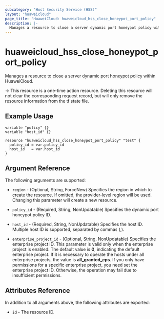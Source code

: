 ```yaml
---
subcategory: "Host Security Service (HSS)"
layout: "huaweicloud"
page_title: "HuaweiCloud: huaweicloud_hss_close_honeypot_port_policy"
description: |-
  Manages a resource to close a server dynamic port honeypot policy within HuaweiCloud.
---
```


# huaweicloud_hss_close_honeypot_port_policy

Manages a resource to close a server dynamic port honeypot policy within HuaweiCloud.

-> This resource is a one-time action resource. Deleting this resource will not clear the corresponding request record,
  but will only remove the resource information from the tf state file.

## Example Usage

```hcl
variable "policy" {}
variable "host_id" {}

resource "huaweicloud_hss_close_honeypot_port_policy" "test" {
  policy_id = var.policy_id
  host_id   = var.host_id
}
```

## Argument Reference

The following arguments are supported:

* `region` - (Optional, String, ForceNew) Specifies the region in which to create the resource.
  If omitted, the provider-level region will be used.
  Changing this parameter will create a new resource.

* `policy_id` - (Required, String, NonUpdatable) Specifies the dynamic port honeypot policy ID.

* `host_id` - (Required, String, NonUpdatable) Specifies the host ID.
  Multiple host ID is supported, separated by commas (,).

* `enterprise_project_id` - (Optional, String, NonUpdatable) Specifies the enterprise project ID.
  This parameter is valid only when the enterprise project is enabled.
  The default value is **0**, indicating the default enterprise project.
  If it is necessary to operate the hosts under all enterprise projects, the value is **all_granted_eps**.
  If you only have permissions for a specific enterprise project, you need set the enterprise project ID. Otherwise,
  the operation may fail due to insufficient permissions.

## Attributes Reference

In addition to all arguments above, the following attributes are exported:

* `id` - The resource ID.
